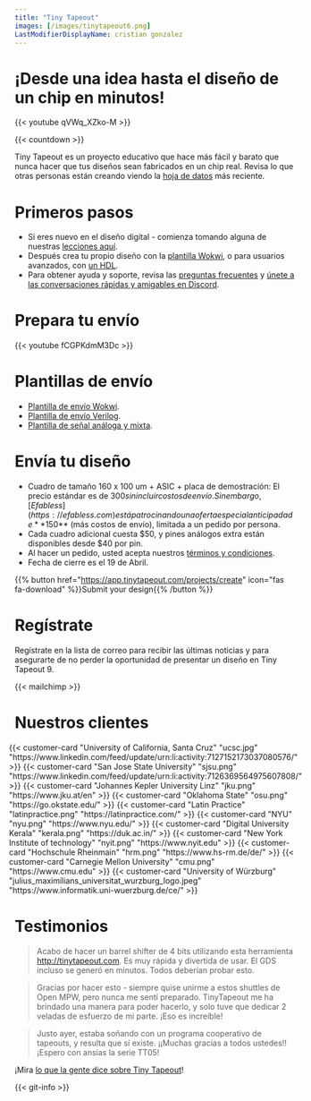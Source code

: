 ```yaml
---
title: "Tiny Tapeout"
images: [/images/tinytapeout6.png]
LastModifierDisplayName: cristian gonzalez
---
```


# ¡Desde una idea hasta el diseño de un chip en minutos!

{{< youtube qVWq_XZko-M >}}

{{< countdown >}}

Tiny Tapeout es un proyecto educativo que hace más fácil y barato que nunca hacer que tus diseños sean fabricados en un chip real. Revisa lo que otras personas están creando viendo la [hoja de datos](/runs/tt05) más reciente.

# Primeros pasos

* Si eres nuevo en el diseño digital - comienza tomando alguna de nuestras [lecciones aquí](digital_design).
* Después crea tu propio diseño con la [plantilla Wokwi](https://wokwi.com/projects/354858054593504257), o para usuarios avanzados, con [un HDL](/hdl).
* Para obtener ayuda y soporte, revisa las [preguntas frecuentes](faq) y [únete a las conversaciones rápidas y amigables en Discord](https://discord.gg/qZHPrPsmt6).

# Prepara tu envío

{{< youtube fCGPKdmM3Dc >}}

# Plantillas de envío

* [Plantilla de envío Wokwi](https://github.com/TinyTapeout/tt09-wokwi-template).
* [Plantilla de envío Verilog](https://github.com/TinyTapeout/tt10-verilog-template).
* [Plantilla de señal análoga y mixta](https://github.com/TinyTapeout/tt09-analog-template).

# Envía tu diseño

* Cuadro de tamaño 160 x 100 um + ASIC + placa de demostración: El precio estándar es de $300 sin incluir costos de envío.
  Sin embargo, [Efabless](https://efabless.com) está patrocinando una oferta especial anticipada de **$150** (más costos de envío), limitada a un pedido por persona.
* Cada cuadro adicional cuesta $50, y pines análogos extra están disponibles desde $40 por pin.
* Al hacer un pedido, usted acepta nuestros [términos y condiciones](../../terms).
* Fecha de cierre es el 19 de Abril.

{{% button href="https://app.tinytapeout.com/projects/create" icon="fas fa-download" %}}Submit your design{{% /button %}}

# Regístrate

Regístrate en la lista de correo para recibir las últimas noticias y para asegurarte de no perder la oportunidad de presentar un diseño en Tiny Tapeout 9.

{{< mailchimp >}}

# Nuestros clientes

<div style="display: flex; flex-wrap: wrap; justify-content: center;">
  {{< customer-card "University of California, Santa Cruz" "ucsc.jpg" "https://www.linkedin.com/feed/update/urn:li:activity:7127152173037080576/" >}}
  {{< customer-card "San Jose State University" "sjsu.png" "https://www.linkedin.com/feed/update/urn:li:activity:7126369564975607808/" >}}
  {{< customer-card "Johannes Kepler University Linz" "jku.png" "https://www.jku.at/en" >}}
  {{< customer-card "Oklahoma State" "osu.png" "https://go.okstate.edu/" >}}
  {{< customer-card "Latin Practice" "latinpractice.png" "https://latinpractice.com/" >}}
  {{< customer-card "NYU" "nyu.png" "https://www.nyu.edu/" >}}
  {{< customer-card "Digital University Kerala" "kerala.png" "https://duk.ac.in/" >}}
  {{< customer-card "New York Institute of technology" "nyit.png" "https://www.nyit.edu" >}}
  {{< customer-card "Hochschule Rheinmain" "hrm.png" "https://www.hs-rm.de/de/" >}}
  {{< customer-card "Carnegie Mellon University" "cmu.png" "https://www.cmu.edu" >}}
  {{< customer-card "University of Würzburg" "julius_maximilians_universitat_wurzburg_logo.jpeg" "https://www.informatik.uni-wuerzburg.de/ce/" >}}
</div>

# Testimonios

> Acabo de hacer un barrel shifter de 4 bits utilizando esta herramienta http://tinytapeout.com. Es muy rápida y divertida de usar. El GDS incluso se generó en minutos. Todos deberían probar esto.

> Gracias por hacer esto - siempre quise unirme a estos shuttles de Open MPW, pero nunca me sentí preparado. TinyTapeout me ha brindado una manera para poder hacerlo, y solo tuve que dedicar 2 veladas de esfuerzo de mi parte. ¡Eso es increíble!

> Justo ayer, estaba soñando con un programa cooperativo de tapeouts, y resulta que sí existe. ¡¡Muchas gracias a todos ustedes!! ¡Espero con ansias la serie TT05!

¡Mira [lo que la gente dice sobre Tiny Tapeout](https://twitter.com/search?q=tinytapeout)!

{{< git-info >}}
